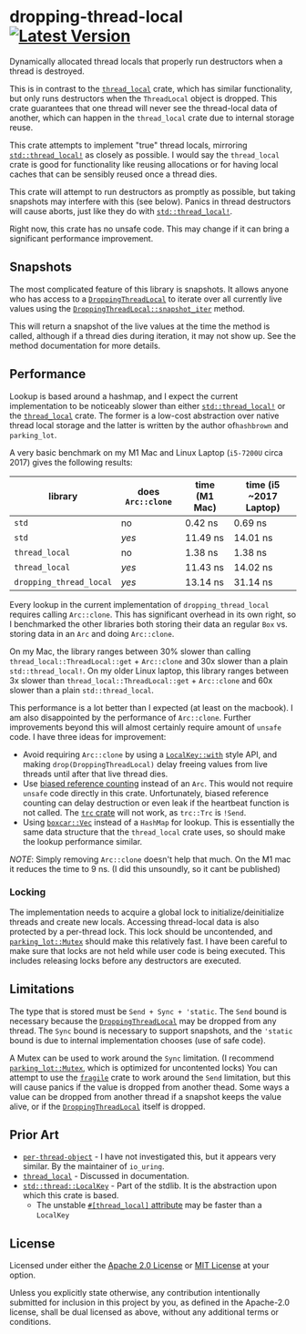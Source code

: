 # dropping-thread-local [![Latest Version]][crates.io]

[Latest Version]: https://img.shields.io/crates/v/dropping-thread-local.svg
[crates.io]: https://crates.io/crates/dropping-thread-local
<!-- cargo-rdme start -->

Dynamically allocated thread locals that properly run destructors when a thread is destroyed.

This is in contrast to the [`thread_local`] crate, which has similar functionality,
but only runs destructors when the `ThreadLocal` object is dropped.
This crate guarantees that one thread will never see the thread-local data of another,
which can happen in the `thread_local` crate due to internal storage reuse.

This crate attempts to implement "true" thread locals,
mirroring [`std::thread_local!`] as closely as possible.
I would say the `thread_local` crate is good for functionality like reusing allocations
or for having local caches that can be sensibly reused once a thread dies.

This crate will attempt to run destructors as promptly as possible,
but taking snapshots may interfere with this (see below).
Panics in thread destructors will cause aborts, just like they do with [`std::thread_local!`].

Right now, this crate has no unsafe code.
This may change if it can bring a significant performance improvement.

## Snapshots
The most complicated feature of this library is snapshots.
It allows anyone who has access to a [`DroppingThreadLocal`] to iterate over all currently live
values using the [`DroppingThreadLocal::snapshot_iter`] method.

This will return a snapshot of the live values at the time the method is called,
although if a thread dies during iteration, it may not show up.
See the method documentation for more details.

## Performance
Lookup is based around a hashmap, and I expect the current implementation to be noticeably slower than either [`std::thread_local!`] or the [`thread_local`] crate.
The former is a low-cost abstraction over native thread local storage and the latter is written by the author of`hashbrown` and `parking_lot`.

A very basic benchmark on my M1 Mac and Linux Laptop (`i5-7200U` circa 2017) gives the following results:

| library                 | does `Arc::clone` | time (M1 Mac) | time (i5 ~2017 Laptop)    |
|-------------------------|-------------------|---------------|---------------------------|
| `std`                   | no                |  0.42 ns      |  0.69 ns                  |
| `std`                   | *yes*             | 11.49 ns      | 14.01 ns                  |
| `thread_local`          | no                |  1.38 ns      |  1.38 ns                  |
| `thread_local`          | *yes*             | 11.43 ns      | 14.02 ns                  |
| `dropping_thread_local` | *yes*             | 13.14 ns      | 31.14 ns                  |

Every lookup in the current implementation of `dropping_thread_local` requires calling `Arc::clone`.
This has significant overhead in its own right, so I benchmarked the other libraries both storing their data an regular `Box` vs. storing data in an `Arc` and doing `Arc::clone`.

On my Mac, the library ranges between 30% slower than calling `thread_local::ThreadLocal::get` + `Arc::clone` and 30x slower than a plain `std::thread_local!`. On my older Linux laptop, this library ranges between 3x slower than `thread_local::ThreadLocal::get` + `Arc::clone` and 60x slower than a plain `std::thread_local`.

This performance is a lot better than I expected (at least on the macbook). I am also disappointed by the performance of `Arc::clone`. Further improvements beyond this will almost certainly require amount of `unsafe` code. I have three ideas for improvement:

- Avoid requiring `Arc::clone` by using a [`LocalKey::with`] style API, and making `drop(DroppingThreadLocal)` delay freeing values from live threads until after that live thread dies.
- Use [biased reference counting] instead of an `Arc`. This would not require `unsafe` code directly in this crate. Unfortunately, biased reference counting can delay destruction or even leak if the heartbeat function is not called. The [`trc` crate] will not work, as `trc::Trc` is `!Send`.
- Using [`boxcar::Vec`] instead of a `HashMap` for lookup. This is essentially the same data structure that the `thread_local` crate uses, so should make the lookup performance similar.

*NOTE*: Simply removing `Arc::clone` doesn't help that much. On the M1 mac it reduces the time to 9 ns. (I did this unsoundly, so it cant be published)

[biased reference counting]: https://dl.acm.org/doi/10.1145/3243176.3243195
[`LocalKey::with`]: https://doc.rust-lang.org/std/thread/struct.LocalKey.html#method.with
[`boxcar::Vec`]: https://docs.rs/boxcar/0.2.13/boxcar/struct.Vec.html
[`trc` crate]: https://github.com/ericlbuehler/trc

### Locking
The implementation needs to acquire a global lock to initialize/deinitialize threads and create new locals.
Accessing thread-local data is also protected by a per-thread lock.
This lock should be uncontended, and [`parking_lot::Mutex`] should make this relatively fast.
I have been careful to make sure that locks are not held while user code is being executed.
This includes releasing locks before any destructors are executed.

## Limitations
The type that is stored must be `Send + Sync + 'static`.
The `Send` bound is necessary because the [`DroppingThreadLocal`] may be dropped from any thread.
The `Sync` bound is necessary to support snapshots,
and the `'static` bound is due to internal implementation chooses (use of safe code).

A Mutex can be used to work around the `Sync` limitation.
(I recommend [`parking_lot::Mutex`], which is optimized for uncontented locks)
You can attempt to use the [`fragile`] crate to work around the `Send` limitation,
but this will cause panics if the value is dropped from another thead.
Some ways a value can be dropped from another thread if a snapshot keeps the value alive,
or if the [`DroppingThreadLocal`] itself is dropped.

[`thread_local`]: https://docs.rs/thread_local/1.1/thread_local/
[`fragile`]: https://docs.rs/fragile/2/fragile/

<!-- cargo-rdme end -->

<!-- cargo inline doc references -->
[`std::thread_local!`]: https://doc.rust-lang.org/std/macro.thread_local.html
[`parking_lot::Mutex`]: https://docs.rs/parking_lot/latest/parking_lot/type.Mutex.html
[`DroppingThreadLocal`]: https://docs.rs/dropping-thread-local/latest/dropping-thread-local/struct.DroppingThreadLocal.html
[`DroppingThreadLocal::snapshot_iter`]: https://docs.rs/dropping-thread-local/latest/dropping-thread-local/struct.DroppingThreadLocal.html#method.snapshot_iter

## Prior Art
- [`per-thread-object`](https://github.com/quininer/per-thread-object) - I have not investigated this, but it appears very similar. By the maintainer of `io_uring`.
- [`thread_local`](https://github.com/Amanieu/thread_local-rs) - Discussed in documentation.
- [`std::thread::LocalKey`](https://doc.rust-lang.org/std/thread/struct.LocalKey.html) - Part of the stdlib. It is the abstraction upon which this crate is based.
   - The unstable [`#[thread_local]` attribute](https://github.com/rust-lang/rust/issues/29594) may be faster than a `LocalKey`

## License
Licensed under either the [Apache 2.0 License](./LICENSE-APACHE.txt) or [MIT License](./LICENSE-MIT.txt) at your option.

Unless you explicitly state otherwise, any contribution intentionally submitted for inclusion in this project by you, as defined in the Apache-2.0 license, shall be dual licensed as above, without any additional terms or conditions.
